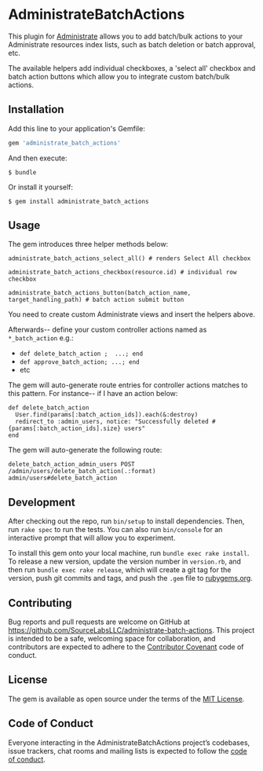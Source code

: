 # AdministrateBatchActions

This plugin for [Administrate](https://github.com/thoughtbot/administrate) allows you to add batch/bulk actions to your Administrate resources index lists, such as batch deletion or batch approval, etc.

The available helpers add individual checkboxes, a 'select all' checkbox and batch action buttons which allow you to integrate custom batch/bulk actions.

## Installation

Add this line to your application's Gemfile:

```ruby
gem 'administrate_batch_actions'
```

And then execute:

    $ bundle

Or install it yourself:

    $ gem install administrate_batch_actions

## Usage

The gem introduces three helper methods below:
```
administrate_batch_actions_select_all() # renders Select All checkbox
```
```
administrate_batch_actions_checkbox(resource.id) # individual row checkbox
```
```
administrate_batch_actions_button(batch_action_name, target_handling_path) # batch action submit button
```

You need to create custom Administrate views and insert the helpers above.

Afterwards-- define your custom controller actions named as `*_batch_action` e.g.:
* `def delete_batch_action ;  ...; end`
* `def approve_batch_action; ...; end`
* etc

The gem will auto-generate route entries for controller actions matches to this pattern. For instance-- if I have an action below:

```
def delete_batch_action
  User.find(params[:batch_action_ids]).each(&:destroy)
  redirect_to :admin_users, notice: "Successfully deleted #{params[:batch_action_ids].size} users"
end
```

The gem will auto-generate the following route:
```
delete_batch_action_admin_users POST  /admin/users/delete_batch_action(.:format)  admin/users#delete_batch_action
```

## Development

After checking out the repo, run `bin/setup` to install dependencies. Then, run `rake spec` to run the tests. You can also run `bin/console` for an interactive prompt that will allow you to experiment.

To install this gem onto your local machine, run `bundle exec rake install`. To release a new version, update the version number in `version.rb`, and then run `bundle exec rake release`, which will create a git tag for the version, push git commits and tags, and push the `.gem` file to [rubygems.org](https://rubygems.org).

## Contributing

Bug reports and pull requests are welcome on GitHub at https://github.com/SourceLabsLLC/administrate-batch-actions. This project is intended to be a safe, welcoming space for collaboration, and contributors are expected to adhere to the [Contributor Covenant](http://contributor-covenant.org) code of conduct.

## License

The gem is available as open source under the terms of the [MIT License](https://opensource.org/licenses/MIT).

## Code of Conduct

Everyone interacting in the AdministrateBatchActions project’s codebases, issue trackers, chat rooms and mailing lists is expected to follow the [code of conduct](https://github.com/SourceLabsLLC/administrate-batch-actions/blob/master/CODE_OF_CONDUCT.md).
